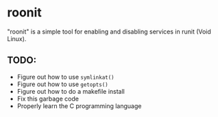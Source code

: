 # roonit
"roonit" is a simple tool for enabling and disabling services in runit (Void Linux).

## TODO:
  - Figure out how to use `symlinkat()`
  - Figure out how to use `getopts()`
  - Figure out how to do a makefile install
  - Fix this garbage code
  - Properly learn the C programming language
